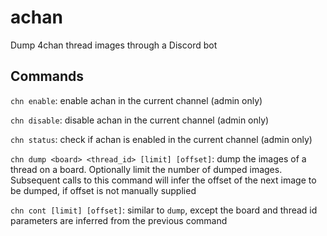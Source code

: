 # achan
Dump 4chan thread images through a Discord bot

## Commands

`chn enable`: enable achan in the current channel (admin
only)

`chn disable`: disable achan in the current channel (admin
only)

`chn status`: check if achan is enabled in the current
channel (admin only)

`chn dump <board> <thread_id> [limit] [offset]`: dump the images of a
thread on a board. Optionally limit the number of dumped
images. Subsequent calls to this command will infer 
the offset of the next image to be dumped, if
offset is not manually supplied

`chn cont [limit] [offset]`: similar to `dump`, except the
board and thread id parameters are inferred from the
previous command
